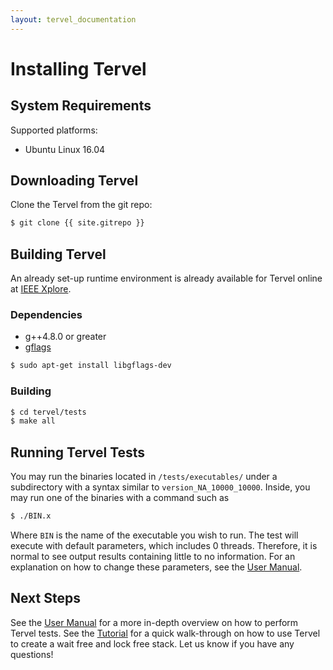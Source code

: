 ```yaml
---
layout: tervel_documentation
---
```


# Installing Tervel

## System Requirements

Supported platforms:

* Ubuntu Linux 16.04

## Downloading Tervel

Clone the Tervel from the git repo:

```bash
$ git clone {{ site.gitrepo }}
```

## Building Tervel

An already set-up runtime environment is already available for Tervel online at [IEEE Xplore](http://ieeexplore.ieee.org/document/7363668/algorithms).

### Dependencies

* g++4.8.0 or greater
* [gflags](http://gflags.github.io/gflags/)

```bash
$ sudo apt-get install libgflags-dev
```

### Building

```bash
$ cd tervel/tests
$ make all
```

## Running Tervel Tests

You may run the binaries located in `/tests/executables/` under a subdirectory with a syntax similar to `version_NA_10000_10000`. Inside, you may run one of the binaries with a command such as

```bash
$ ./BIN.x
```

Where `BIN` is the name of the executable you wish to run. The test will execute with default parameters, which includes 0 threads. Therefore, it is normal to see output results containing little to no information. For an explanation on how to change these parameters, see the [User Manual](tervel-user-manual.html).

## Next Steps

See the [User Manual](tervel-user-manual.html) for a more in-depth overview on how to perform Tervel tests.
See the [Tutorial](beginner-tutorial.html) for a quick walk-through on how to use Tervel to create a wait free and lock free stack.
Let us know if you have any questions!